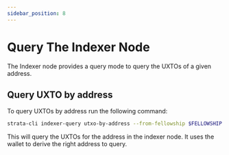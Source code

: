 ```yaml
---
sidebar_position: 8
---
```


# Query The Indexer Node

The Indexer node provides a query mode to query the UXTOs of a given address. 

## Query UXTO by address

To query UXTOs by address run the following command:

```bash
strata-cli indexer-query utxo-by-address --from-fellowship $FELLOWSHIP --from-template $LOCK_TEMPLATE -h $HOST --port $PORT --walletdb $WALLET
```

This will query the UXTOs for the address in the indexer node. It uses the wallet to derive the right address to query.